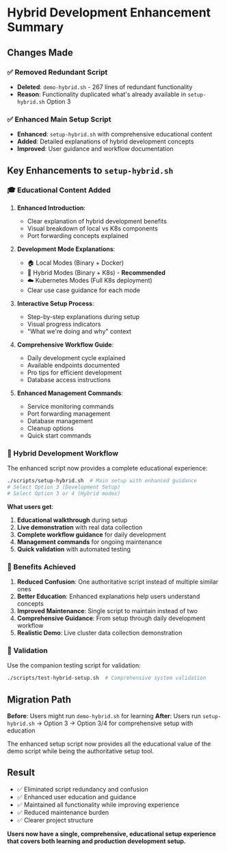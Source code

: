 # Hybrid Development Enhancement Summary

## Changes Made

### ✅ Removed Redundant Script
- **Deleted**: `demo-hybrid.sh` - 267 lines of redundant functionality
- **Reason**: Functionality duplicated what's already available in `setup-hybrid.sh` Option 3

### ✅ Enhanced Main Setup Script
- **Enhanced**: `setup-hybrid.sh` with comprehensive educational content
- **Added**: Detailed explanations of hybrid development concepts
- **Improved**: User guidance and workflow documentation

## Key Enhancements to `setup-hybrid.sh`

### 🎓 Educational Content Added

1. **Enhanced Introduction**:
   - Clear explanation of hybrid development benefits
   - Visual breakdown of local vs K8s components
   - Port forwarding concepts explained

2. **Development Mode Explanations**:
   - 🏠 Local Modes (Binary + Docker)
   - 🌉 Hybrid Modes (Binary + K8s) - **Recommended**
   - ☁️ Kubernetes Modes (Full K8s deployment)
   - Clear use case guidance for each mode

3. **Interactive Setup Process**:
   - Step-by-step explanations during setup
   - Visual progress indicators
   - "What we're doing and why" context

4. **Comprehensive Workflow Guide**:
   - Daily development cycle explained
   - Available endpoints documented
   - Pro tips for efficient development
   - Database access instructions

5. **Enhanced Management Commands**:
   - Service monitoring commands
   - Port forwarding management
   - Database management
   - Cleanup options
   - Quick start commands

### 🌉 Hybrid Development Workflow

The enhanced script now provides a complete educational experience:

```bash
./scripts/setup-hybrid.sh  # Main setup with enhanced guidance
# Select Option 3 (Development Setup)
# Select Option 3 or 4 (Hybrid modes)
```

**What users get**:
1. **Educational walkthrough** during setup
2. **Live demonstration** with real data collection
3. **Complete workflow guidance** for daily development
4. **Management commands** for ongoing maintenance
5. **Quick validation** with automated testing

### 🎯 Benefits Achieved

1. **Reduced Confusion**: One authoritative script instead of multiple similar ones
2. **Better Education**: Enhanced explanations help users understand concepts
3. **Improved Maintenance**: Single script to maintain instead of two
4. **Comprehensive Guidance**: From setup through daily development workflow
5. **Realistic Demo**: Live cluster data collection demonstration

### 🧪 Validation

Use the companion testing script for validation:
```bash
./scripts/test-hybrid-setup.sh  # Comprehensive system validation
```

## Migration Path

**Before**: Users might run `demo-hybrid.sh` for learning
**After**: Users run `setup-hybrid.sh` → Option 3 → Option 3/4 for comprehensive setup with education

The enhanced setup script now provides all the educational value of the demo script while being the authoritative setup tool.

## Result

- ✅ Eliminated script redundancy and confusion
- ✅ Enhanced user education and guidance  
- ✅ Maintained all functionality while improving experience
- ✅ Reduced maintenance burden
- ✅ Clearer project structure

**Users now have a single, comprehensive, educational setup experience that covers both learning and production development setup.**
